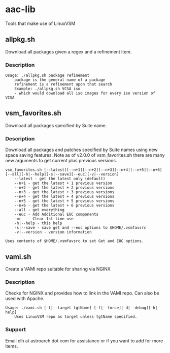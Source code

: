# aac-lib
Tools that make use of LinuxVSM

## allpkg.sh
Download all packages given a regex and a refinement item.

### Description
```
Usage: ./allpkg.sh package refinement
	package is the general name of a package
	refinement is a refinement upon that search
	Example: ./allpkg.sh VCSA iso
	- which would download all iso images for every iso version of VCSA
```
## vsm_favorites.sh

Download all packages specified by Suite name.

### Description
Download all packages and patches specified by Suite names using new
space saving features. Note as of v2.0.0 of vsm_favorites.sh there are
many new arguments to get current plus previous versions.

```
vsm_favorites.sh [--latest][--n+1][--n+2][--n+3][--n+4][--n+5][--n+6][--all][-h|--help][-s|--save][--euc][-v|--version]
	--latest - get the latest only (default)
	--n+1 - get the latest + 1 previous version
	--n+2 - get the latest + 2 previous versions
	--n+3 - get the latest + 3 previous versions
	--n+4 - get the latest + 4 previous versions
	--n+5 - get the latest + 5 previous versions
	--n+6 - get the latest + 6 previous versions
	--all - get everything
	--euc - Add Additional EUC components
	-mr   - Clear 1st time use
	-h|--help - this help
	-s|--save - save get and --euc options to $HOME/.vsmfavsrc
	-v|--version - version information

Uses contents of $HOME/.vsmfavsrc to set Get and EUC options.
```

## vami.sh
Create a VAMI repo suitable for sharing via NGINX

### Description 
Checks for NGINX and provides how to link in the VAMI repo. Can also be
used with Apache.
```
Usage: ./vami.sh [-t|--target tgtName] [-f|--force][-d|--debug][-h|--help]
	Uses LinuxVSM repo as target unless tgtName specified.
```

### Support
Email elh at astroarch dot com for assistance or if you want to add
for more items.
